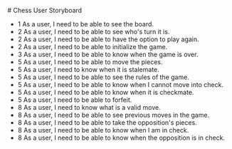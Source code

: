 # Chess User Storyboard
*  1 As a user, I need to be able to see the board.
*  2 As a user, I need to be able to see who's turn it is.
*  2 As a user, I need to be able to have the option to play again.
*  2 As a user, I need to be able to initialize the game.
*  3 As a user, I need to be able to know when the game is over.
*  5 As a user, I need to be able to move the pieces.
*  5 As a user, I need to know when it is stalemate.
*  5 As a user, I need to be able to see the rules of the game.
*  5 As a user, I need to be able to know when I cannot move into check.
*  5 As a user, I need to be able to know when it is checkmate.
*  5 As a user, I need to be able to forfeit.
*  8 As a user, I need to know what is a valid move.
*  8 As a user, I need to be able to see previous moves in the game.
*  8 As a user, I need to be able to take the opposition's pieces.
*  8 As a user, I need to be able to know when I am in check.
*  8 As a user, I need to be able to know when the opposition is in check.

